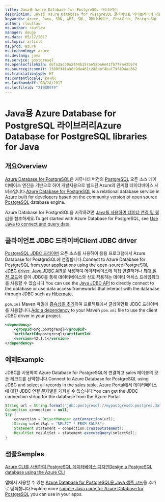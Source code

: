 ```yaml
---
title: Java용 Azure Database for PostgreSQL 라이브러리
description: Java용 Azure Database for PostgreSQL 클라이언트 라이브러리에 대한 참조 설명서
keywords: Azure, Java, SDK, API, SQL, 데이터베이스, PostGres, PostgreSQL
author: rloutlaw
ms.author: routlaw
manager: douge
ms.date: 05/17/2017
ms.topic: article
ms.prod: azure
ms.technology: azure
ms.devlang: java
ms.service: postgresql
ms.openlocfilehash: d6fa2acb9a2f44b157ae52ba6e41f6777a43b574
ms.sourcegitcommit: 1500f341a96d9da461c288abf4baf79f494ae662
ms.translationtype: HT
ms.contentlocale: ko-KR
ms.lasthandoff: 08/28/2017
ms.locfileid: "21930979"
---
```

# <a name="azure-database-for-postgresql-libraries-for-java"></a><span data-ttu-id="b6322-104">Java용 Azure Database for PostgreSQL 라이브러리</span><span class="sxs-lookup"><span data-stu-id="b6322-104">Azure Database for PostgreSQL libraries for Java</span></span>

## <a name="overview"></a><span data-ttu-id="b6322-105">개요</span><span class="sxs-lookup"><span data-stu-id="b6322-105">Overview</span></span>

<span data-ttu-id="b6322-106">[Azure Database for PostgreSQL](/azure/sql-database/sql-database-technical-overview)은 커뮤니티 버전의 [PostgreSQL](https://www.postgresql.org/) 오픈 소스 데이터베이스 엔진을 기반으로 하여 개발자용으로 빌드된 Azure의 관계형 데이터베이스 서비스입니다.</span><span class="sxs-lookup"><span data-stu-id="b6322-106">[Azure Database for PostgreSQL](/azure/sql-database/sql-database-technical-overview) is a relational database service in Azure built for developers based on the community version of open source [PostgreSQL](https://www.postgresql.org/) database engine.</span></span>

<span data-ttu-id="b6322-107">Azure Database for PostgreSQL을 시작하려면 [Java를 사용하여 데이터 연결 및 쿼리](/azure/postgresql/connect-java)를 참조하세요.</span><span class="sxs-lookup"><span data-stu-id="b6322-107">To get started with Azure Database for PostgreSQL, see [Use Java to connect and query data](/azure/postgresql/connect-java).</span></span>

## <a name="client-jdbc-driver"></a><span data-ttu-id="b6322-108">클라이언트 JDBC 드라이버</span><span class="sxs-lookup"><span data-stu-id="b6322-108">Client JDBC driver</span></span>

<span data-ttu-id="b6322-109">[PostgreSQL JDBC 드라이버](https://jdbc.postgresql.org/) 오픈 소스를 사용하여 응용 프로그램에서 Azure Database for PostgreSQL에 연결합니다.</span><span class="sxs-lookup"><span data-stu-id="b6322-109">Connect to Azure Database for PostgreSQL from your applications using the open-source [PostgreSQL JDBC driver](https://jdbc.postgresql.org/).</span></span> <span data-ttu-id="b6322-110">[Java JDBC API](https://docs.oracle.com/javase/8/docs/technotes/guides/jdbc/)를 사용하여 데이터베이스에 직접 연결하거나 [최대 절전 모드](http://hibernate.org/)와 같이 JDBC를 통해 데이터베이스와 상호 작용하는 데이터 액세스 프레임워크를 사용할 수 있습니다.</span><span class="sxs-lookup"><span data-stu-id="b6322-110">You can use the [Java JDBC API](https://docs.oracle.com/javase/8/docs/technotes/guides/jdbc/) to directly connect to the database or use data access frameworks that interact with the database through JDBC such as [Hibernate](http://hibernate.org/).</span></span>

<span data-ttu-id="b6322-111">`pom.xml` Maven 파일에 [종속성을 추가](https://maven.apache.org/guides/getting-started/index.html#How_do_I_use_external_dependencies)하여 프로젝트에서 클라이언트 JDBC 드라이버를 사용합니다.</span><span class="sxs-lookup"><span data-stu-id="b6322-111">[Add a dependency](https://maven.apache.org/guides/getting-started/index.html#How_do_I_use_external_dependencies) to your Maven `pom.xml` file to use the client JDBC driver in your project.</span></span>  

```XML
<dependency>
    <groupId>org.postgresql</groupId>
    <artifactId>postgresql</artifactId>
    <version>42.1.1</version>
</dependency>
```   

## <a name="example"></a><span data-ttu-id="b6322-112">예제</span><span class="sxs-lookup"><span data-stu-id="b6322-112">Example</span></span>

<span data-ttu-id="b6322-113">JDBC를 사용하여 Azure Database for PostgreSQL에 연결하고 sales 테이블의 모든 레코드를 선택합니다.</span><span class="sxs-lookup"><span data-stu-id="b6322-113">Connect to Azure Database for PostgreSQL using JDBC and select all records in the sales table.</span></span> <span data-ttu-id="b6322-114">Azure Portal에서 데이터베이스에 대한 JDBC 연결 문자열을 가져올 수 있습니다.</span><span class="sxs-lookup"><span data-stu-id="b6322-114">You can get the JDBC connection string for the database from the Azure Portal.</span></span>

```java
String url = String.format("jdbc:postgresql://mypostgresdb.postgres.database.azure.com:5432/mydb?user=frank@mypostgresdb&password=AbCdEfGhIjK&ssl=true");
Connection connection = null;
try {
    connection = DriverManager.getConnection(url);
    String selectSql = "SELECT * FROM SALES";
    Statement statement = connection.createStatement();
    ResultSet resultSet = statement.executeQuery(selectSql);
}
```

## <a name="samples"></a><span data-ttu-id="b6322-115">샘플</span><span class="sxs-lookup"><span data-stu-id="b6322-115">Samples</span></span>

[<span data-ttu-id="b6322-116">Azure CLI를 사용하여 PostgreSQL 데이터베이스 디자인</span><span class="sxs-lookup"><span data-stu-id="b6322-116">Design a PostgreSQL database using the Azure CLI</span></span>](https://docs.microsoft.com/azure/postgresql/tutorial-design-database-using-azure-cli) 

<span data-ttu-id="b6322-117">앱에서 사용할 수 있는 [Azure Database for PostgreSQL용 Java 샘플 코드](https://azure.microsoft.com/resources/samples/?platform=java&term=postgres)를 추가로 탐색합니다.</span><span class="sxs-lookup"><span data-stu-id="b6322-117">Explore more [sample Java code for Azure Database for PostgreSQL](https://azure.microsoft.com/resources/samples/?platform=java&term=postgres) you can use in your apps.</span></span>
